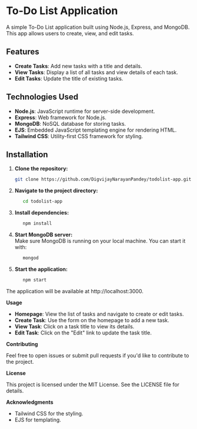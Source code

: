 # To-Do List Application

A simple To-Do List application built using Node.js, Express, and MongoDB. This app allows users to create, view, and edit tasks.

## Features

- **Create Tasks**: Add new tasks with a title and details.
- **View Tasks**: Display a list of all tasks and view details of each task.
- **Edit Tasks**: Update the title of existing tasks.

## Technologies Used

- **Node.js**: JavaScript runtime for server-side development.
- **Express**: Web framework for Node.js.
- **MongoDB**: NoSQL database for storing tasks.
- **EJS**: Embedded JavaScript templating engine for rendering HTML.
- **Tailwind CSS**: Utility-first CSS framework for styling.

## Installation

1. **Clone the repository:**

   ```bash
   git clone https://github.com/DigvijayNarayanPandey/todolist-app.git

2. **Navigate to the project directory:**  
   ```bash
      cd todolist-app
   ```

4. **Install dependencies:**  
   ```bash  
      npm install
   ```
   
5. **Start MongoDB server:**  
      Make sure MongoDB is running on your local machine. You can start it with:  
   ```bash  
      mongod
   ```

6. **Start the application:**
   ```bash  
      npm start
   ```
   
The application will be available at http://localhost:3000.

**Usage**
- **Homepage**: View the list of tasks and navigate to create or edit tasks.
- **Create Task**: Use the form on the homepage to add a new task.
- **View Task**: Click on a task title to view its details.
- **Edit Task**: Click on the "Edit" link to update the task title.

**Contributing**  

  
   Feel free to open issues or submit pull requests if you'd like to contribute to the project.

**License**  

  
   This project is licensed under the MIT License. See the LICENSE file for details.

**Acknowledgments**  
   - Tailwind CSS for the styling.
   - EJS for templating.
